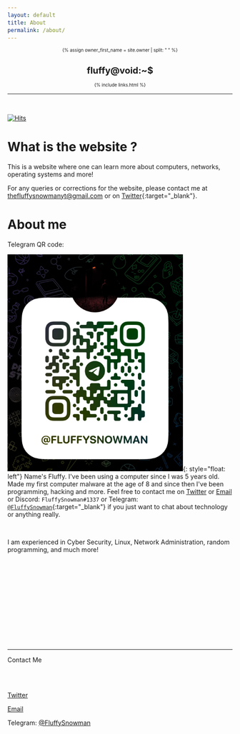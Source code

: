 ```yaml
---
layout: default
title: About
permalink: /about/
---
```


<head>
<link rel="apple-touch-icon" sizes="180x180" href="/apple-touch-icon.png">
<link rel="icon" type="image/png" sizes="32x32" href="/favicon-32x32.png">
<link rel="icon" type="image/png" sizes="16x16" href="/favicon-16x16.png">
<link rel="manifest" href="/site.webmanifest">
</head>

<header style="display: contents">
 <font size=1> 
  <div>
    <a style="text-decoration:none" href="{{ "/" | prepend: site.baseurl | replace: '//', '/' }}">
    {% assign owner_first_name = site.owner | split: " " %}
    <h1>fluffy@void:~$</h1>
    </a>
    <div class="header-links">
      {% include links.html %}
    </div>
  </div>
  </font> 
  <hr>
</header>

<br>

[![Hits](https://hits.seeyoufarm.com/api/count/incr/badge.svg?url=https%3A%2F%2Fgithub.com%2FFluffySnowman%2Ffluffysnowman.github.io&count_bg=%2379C83D&title_bg=%23555555&icon=&icon_color=%23E7E7E7&title=hits&edge_flat=false)](https://hits.seeyoufarm.com)

# What is the website ?

This is a website where one can learn more about computers, networks, operating systems and more!

For any queries or corrections for the website, please contact me at [thefluffysnowmanyt@gmail.com](mailto:thefluffysnowmanyt@gmail.com) or on [Twitter](https://twitter.com/FluffySnowmanYT){:target="\_blank"}.

# About me

Telegram QR code:

![telegramqrcodefluffysnowman](/assets/pics/telegram_fluffysnowman.png){: style="float: left"}
Name's Fluffy. I've been using a computer since I was 5 years old. Made my first computer malware at the age of 8 and since then I've been programming, hacking and more. Feel free to contact me on [Twitter](https://twitter.com/FluffySnowmanYT) or [Email](mailto:thefluffysnowmanyt@gmail.com) or Discord: `FluffySnowman#1337` or Telegram: [`@FluffySnowman`](https://t.me/FluffySnowman){:target="\_blank"} if you just want to chat about technology or anything really.

<br>

I am experienced in Cyber Security, Linux, Network Administration, random programming, and much more!

<br>

<footer>
  


  <br>

<br>
  <br>

<br>
  <br>


<br>
  <br>
  <br>
  <br>
  <br>
<hr>
Contact Me

<br><br>

<a href="https://twitter.com/FluffySnowmanYT" target="_blank">Twitter</a><p>      </p><a href="mailto:thefluffysnowmanyt@gmail.com" target="_blank">Email</a><p>    </p><p>Telegram: <a href="https://t.me/FluffySnowman" target="_blank">@FluffySnowman</a></p>

</footer>
